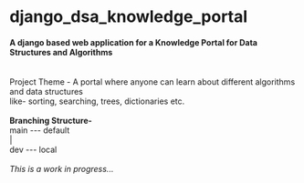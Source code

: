 # django_dsa_knowledge_portal <br>
<h4>A django based web application for a Knowledge Portal for Data Structures and Algorithms</h4> <br>
Project Theme - A portal where anyone can learn about different algorithms and data structures <br>
like- sorting, searching, trees, dictionaries etc. <br><br>
<B>Branching Structure-</B><br>
main --- default<br>
|<br>
dev --- local <br><br>
<I> This is a work in progress... </I> <br>
 

